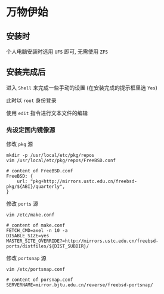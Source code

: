 # 万物伊始

## 安装时

个人电脑安装时选用 `UFS` 即可, 无需使用 `ZFS`

## 安装完成后

进入 `Shell` 来完成一些手动的设置 (在安装完成的提示框里选 `Yes`)

此时以 `root` 身份登录

使用 `edit` 指令进行文本文件的编辑


### 先设定国内镜像源

修改 `pkg` 源

```shell
mkdir -p /usr/local/etc/pkg/repos
vim /usr/local/etc/pkg/repos/FreeBSD.conf

# content of FreeBSD.conf
FreeBSD: {
    url: "pkg+http://mirrors.ustc.edu.cn/freebsd-pkg/${ABI}/quarterly",
}
```

修改 `ports` 源

```shell
vim /etc/make.conf

# content of make.conf
FETCH_CMD=axel -n 10 -a
DISABLE_SIZE=yes
MASTER_SITE_OVERRIDE?=http://mirrors.ustc.edu.cn/freebsd-ports/distfiles/${DIST_SUBDIR}/
```

修改 `portsnap` 源

```shell
vim /etc/portsnap.conf

# content of porsnap.conf
SERVERNAME=mirror.bjtu.edu.cn/reverse/freebsd-portsnap/
```

